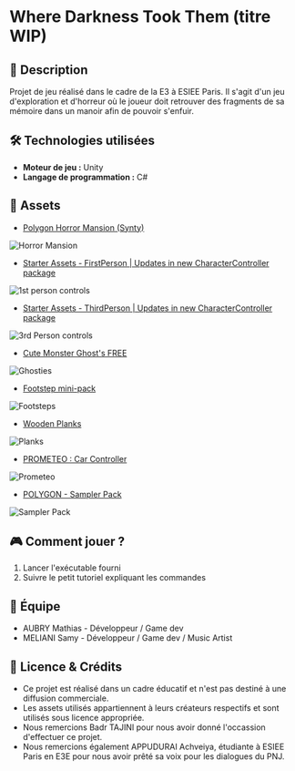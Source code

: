 # Where Darkness Took Them (titre WIP)

## 📌 Description
Projet de jeu réalisé dans le cadre de la E3 à ESIEE Paris. Il s'agit d'un jeu d'exploration et d'horreur où le joueur doit retrouver des fragments de sa mémoire dans un manoir afin de pouvoir s'enfuir.

## 🛠 Technologies utilisées
- **Moteur de jeu :** Unity  
- **Langage de programmation :** C#  

## 🎨 Assets
- [Polygon Horror Mansion (Synty)](https://assetstore.unity.com/packages/3d/environments/fantasy/polygon-horror-mansion-low-poly-3d-art-by-synty-213346)  

![Horror Mansion](Resources/Images/HorrorMansion.png)  

- [Starter Assets - FirstPerson | Updates in new CharacterController package](https://assetstore.unity.com/packages/essentials/starter-assets-firstperson-updates-in-new-charactercontroller-pa-196525)  

![1st person controls](Resources/Images/1stPerson.png)  

- [Starter Assets - ThirdPerson | Updates in new CharacterController package](https://assetstore.unity.com/packages/essentials/starter-assets-thirdperson-updates-in-new-charactercontroller-pa-196526)  

![3rd Person controls](Resources/Images/3rdPerson.png)  

- [Cute Monster Ghost's FREE](https://assetstore.unity.com/packages/3d/characters/creatures/cute-monster-ghost-s-free-308550)  

![Ghosties](Resources/Images/Ghosts.png)  

- [Footstep mini-pack](https://assetstore.unity.com/packages/audio/sound-fx/foley/footsteps-mini-sound-pack-307682)  

![Footsteps](Resources/Images/footstep.webp)  

- [Wooden Planks](https://assetstore.unity.com/packages/3d/props/industrial/wooden-planks-various-308365)  

![Planks](Resources/Images/planks.webp)  

- [PROMETEO : Car Controller](https://assetstore.unity.com/packages/tools/physics/prometeo-car-controller-209444)  

![Prometeo](Resources/Images/pormeteo.webp)  

- [POLYGON - Sampler Pack](https://assetstore.unity.com/packages/3d/environments/polygon-sampler-pack-207048)  

![Sampler Pack](Resources/Images/smapler.webp)  

## 🎮 Comment jouer ?  
1. Lancer l'exécutable fourni  
2. Suivre le petit tutoriel expliquant les commandes  

## 👥 Équipe  
- AUBRY Mathias - Développeur / Game dev  
- MELIANI Samy - Développeur / Game dev / Music Artist  

## 📜 Licence & Crédits  
- Ce projet est réalisé dans un cadre éducatif et n'est pas destiné à une diffusion commerciale.  
- Les assets utilisés appartiennent à leurs créateurs respectifs et sont utilisés sous licence appropriée.  
- Nous remercions Badr TAJINI pour nous avoir donné l'occassion d'effectuer ce projet.  
- Nous remercions également APPUDURAI Achveiya, étudiante à ESIEE Paris en E3E pour nous avoir prêté sa voix pour les dialogues du PNJ.  
